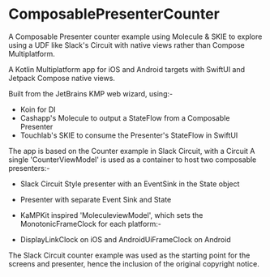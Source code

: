 # ComposablePresenterCounter
A Composable Presenter counter example using Molecule &amp; SKIE to explore using a UDF like Slack's Circuit with native views rather than Compose Multiplatform.

A Kotlin Multiplatform app for iOS and Android targets with SwiftUI and Jetpack Compose native views.

Built from the JetBrains KMP web wizard, using:-
* Koin for DI
* Cashapp's Molecule to output a StateFlow from a Composable Presenter
* Touchlab's SKIE to consume the Presenter's StateFlow in SwiftUI

The app is based on the Counter example in Slack Circuit, with a Circuit 
A single 'CounterViewModel' is used as a container to host two composable presenters:-
* Slack Circuit Style presenter with an EventSink in the State object
* Presenter with separate Event Sink and State
  
* KaMPKit inspired 'MoleculeviewModel', which sets the MonotonicFrameClock for each platform:-
* DisplayLinkClock on iOS and AndroidUiFrameClock on Android

The Slack Circuit counter example was used as the starting point for the screens and presenter, hence the inclusion of the original copyright notice.  




